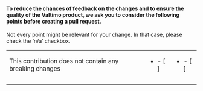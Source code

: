 #### To reduce the chances of feedback on the changes and to ensure the quality of the Valtimo product, we ask you to consider the following points before creating a pull request. 
Not every point might be relevant for your change. In that case, please check the ‘n/a’ checkbox.


|   |   |   |
|---|---|---|
| This contribution does not contain any breaking changes  |<ul><li> - [ ] </li></ul>|<ul><li> - [ ] </li></ul>|
|   |   |   |
|   |   |   |
